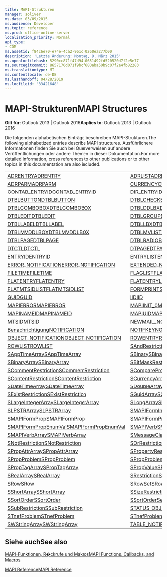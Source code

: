 ```yaml
---
title: MAPI-Strukturen
manager: soliver
ms.date: 03/09/2015
ms.audience: Developer
ms.topic: reference
ms.prod: office-online-server
localization_priority: Normal
api_type:
- COM
ms.assetid: f84c6e70-e74e-4ca2-961c-0260ea277b00
description: 'Letzte Änderung: Montag, 9. März 2015'
ms.openlocfilehash: 5290cc871f47d9410651492fd520520d7f2e5e77
ms.sourcegitcommit: 8657170d071f9bcf680aba50b9c07f2a4fb82283
ms.translationtype: MT
ms.contentlocale: de-DE
ms.lasthandoff: 04/28/2019
ms.locfileid: "33421648"
---
```

# <a name="mapi-structures"></a><span data-ttu-id="fd271-103">MAPI-Strukturen</span><span class="sxs-lookup"><span data-stu-id="fd271-103">MAPI Structures</span></span>

  
  
<span data-ttu-id="fd271-104">**Gilt für**: Outlook 2013 | Outlook 2016</span><span class="sxs-lookup"><span data-stu-id="fd271-104">**Applies to**: Outlook 2013 | Outlook 2016</span></span> 
  
<span data-ttu-id="fd271-105">Die folgenden alphabetischen Einträge beschreiben MAPI-Strukturen.</span><span class="sxs-lookup"><span data-stu-id="fd271-105">The following alphabetized entries describe MAPI structures.</span></span> <span data-ttu-id="fd271-106">Ausführlichere Informationen finden Sie auch bei Querverweisen auf andere Veröffentlichungen oder andere Themen in dieser Dokumentation.</span><span class="sxs-lookup"><span data-stu-id="fd271-106">For more detailed information, cross references to other publications or to other topics in this documentation are also included.</span></span>
  
|||
|:-----|:-----|
|[<span data-ttu-id="fd271-107">ADRENTRY</span><span class="sxs-lookup"><span data-stu-id="fd271-107">ADRENTRY</span></span>](adrentry.md) <br/> |[<span data-ttu-id="fd271-108">ADRLIST</span><span class="sxs-lookup"><span data-stu-id="fd271-108">ADRLIST</span></span>](adrlist.md) <br/> |
|[<span data-ttu-id="fd271-109">ADRPARM</span><span class="sxs-lookup"><span data-stu-id="fd271-109">ADRPARM</span></span>](adrparm.md) <br/> |[<span data-ttu-id="fd271-110">CURRENCY</span><span class="sxs-lookup"><span data-stu-id="fd271-110">CURRENCY</span></span>](currency.md) <br/> |
|[<span data-ttu-id="fd271-111">CONTAB_ENTRYID</span><span class="sxs-lookup"><span data-stu-id="fd271-111">CONTAB_ENTRYID</span></span>](contab_entryid.md) <br/> |[<span data-ttu-id="fd271-112">DIR_ENTRYID</span><span class="sxs-lookup"><span data-stu-id="fd271-112">DIR_ENTRYID</span></span>](dir_entryid.md) <br/> |
|[<span data-ttu-id="fd271-113">DTBLBUTTON</span><span class="sxs-lookup"><span data-stu-id="fd271-113">DTBLBUTTON</span></span>](dtblbutton.md) <br/> |[<span data-ttu-id="fd271-114">DTBLCHECKBOX</span><span class="sxs-lookup"><span data-stu-id="fd271-114">DTBLCHECKBOX</span></span>](dtblcheckbox.md) <br/> |
|[<span data-ttu-id="fd271-115">DTBLCOMBOBOX</span><span class="sxs-lookup"><span data-stu-id="fd271-115">DTBLCOMBOBOX</span></span>](dtblcombobox.md) <br/> |[<span data-ttu-id="fd271-116">DTBLDDLBX</span><span class="sxs-lookup"><span data-stu-id="fd271-116">DTBLDDLBX</span></span>](dtblddlbx.md) <br/> |
|[<span data-ttu-id="fd271-117">DTBLEDIT</span><span class="sxs-lookup"><span data-stu-id="fd271-117">DTBLEDIT</span></span>](dtbledit.md) <br/> |[<span data-ttu-id="fd271-118">DTBLGROUPBOX</span><span class="sxs-lookup"><span data-stu-id="fd271-118">DTBLGROUPBOX</span></span>](dtblgroupbox.md) <br/> |
|[<span data-ttu-id="fd271-119">DTBLLABEL</span><span class="sxs-lookup"><span data-stu-id="fd271-119">DTBLLABEL</span></span>](dtbllabel.md) <br/> |[<span data-ttu-id="fd271-120">DTBLLBX</span><span class="sxs-lookup"><span data-stu-id="fd271-120">DTBLLBX</span></span>](dtbllbx.md) <br/> |
|[<span data-ttu-id="fd271-121">DTBLMVDDLBOX</span><span class="sxs-lookup"><span data-stu-id="fd271-121">DTBLMVDDLBOX</span></span>](dtblmvddlbox.md) <br/> |[<span data-ttu-id="fd271-122">DTBLMVLISTBOX</span><span class="sxs-lookup"><span data-stu-id="fd271-122">DTBLMVLISTBOX</span></span>](dtblmvlistbox.md) <br/> |
|[<span data-ttu-id="fd271-123">DTBLPAGE</span><span class="sxs-lookup"><span data-stu-id="fd271-123">DTBLPAGE</span></span>](dtblpage.md) <br/> |[<span data-ttu-id="fd271-124">DTBLRADIOBUTTON</span><span class="sxs-lookup"><span data-stu-id="fd271-124">DTBLRADIOBUTTON</span></span>](dtblradiobutton.md) <br/> |
|[<span data-ttu-id="fd271-125">DTCTL</span><span class="sxs-lookup"><span data-stu-id="fd271-125">DTCTL</span></span>](dtctl.md) <br/> |[<span data-ttu-id="fd271-126">DTPAGE</span><span class="sxs-lookup"><span data-stu-id="fd271-126">DTPAGE</span></span>](dtpage.md) <br/> |
|[<span data-ttu-id="fd271-127">ENTRYID</span><span class="sxs-lookup"><span data-stu-id="fd271-127">ENTRYID</span></span>](entryid.md) <br/> |[<span data-ttu-id="fd271-128">ENTRYLIST</span><span class="sxs-lookup"><span data-stu-id="fd271-128">ENTRYLIST</span></span>](entrylist.md) <br/> |
|[<span data-ttu-id="fd271-129">ERROR_NOTIFICATION</span><span class="sxs-lookup"><span data-stu-id="fd271-129">ERROR_NOTIFICATION</span></span>](error_notification.md) <br/> |[<span data-ttu-id="fd271-130">EXTENDED_NOTIFICATION</span><span class="sxs-lookup"><span data-stu-id="fd271-130">EXTENDED_NOTIFICATION</span></span>](extended_notification.md) <br/> |
|[<span data-ttu-id="fd271-131">FILETIME</span><span class="sxs-lookup"><span data-stu-id="fd271-131">FILETIME</span></span>](filetime.md) <br/> |[<span data-ttu-id="fd271-132">FLAGLIST</span><span class="sxs-lookup"><span data-stu-id="fd271-132">FLAGLIST</span></span>](flaglist.md) <br/> |
|[<span data-ttu-id="fd271-133">FLATENTRY</span><span class="sxs-lookup"><span data-stu-id="fd271-133">FLATENTRY</span></span>](flatentry.md) <br/> |[<span data-ttu-id="fd271-134">FLATENTRYLIST</span><span class="sxs-lookup"><span data-stu-id="fd271-134">FLATENTRYLIST</span></span>](flatentrylist.md) <br/> |
|[<span data-ttu-id="fd271-135">FLATMTSIDLIST</span><span class="sxs-lookup"><span data-stu-id="fd271-135">FLATMTSIDLIST</span></span>](flatmtsidlist.md) <br/> |[<span data-ttu-id="fd271-136">FORMPRINTSETUP</span><span class="sxs-lookup"><span data-stu-id="fd271-136">FORMPRINTSETUP</span></span>](formprintsetup.md) <br/> |
|[<span data-ttu-id="fd271-137">GUID</span><span class="sxs-lookup"><span data-stu-id="fd271-137">GUID</span></span>](guid.md) <br/> |[<span data-ttu-id="fd271-138">IID</span><span class="sxs-lookup"><span data-stu-id="fd271-138">IID</span></span>](iid.md) <br/> |
|[<span data-ttu-id="fd271-139">MAPIERROR</span><span class="sxs-lookup"><span data-stu-id="fd271-139">MAPIERROR</span></span>](mapierror.md) <br/> |[<span data-ttu-id="fd271-140">MAPIINIT_0</span><span class="sxs-lookup"><span data-stu-id="fd271-140">MAPIINIT_0</span></span>](mapiinit_0.md) <br/> |
|[<span data-ttu-id="fd271-141">MAPINAMEID</span><span class="sxs-lookup"><span data-stu-id="fd271-141">MAPINAMEID</span></span>](mapinameid.md) <br/> |[<span data-ttu-id="fd271-142">MAPIUID</span><span class="sxs-lookup"><span data-stu-id="fd271-142">MAPIUID</span></span>](mapiuid.md) <br/> |
|[<span data-ttu-id="fd271-143">MTSID</span><span class="sxs-lookup"><span data-stu-id="fd271-143">MTSID</span></span>](mtsid.md) <br/> |[<span data-ttu-id="fd271-144">NEWMAIL_NOTIFICATION</span><span class="sxs-lookup"><span data-stu-id="fd271-144">NEWMAIL_NOTIFICATION</span></span>](newmail_notification.md) <br/> |
|[<span data-ttu-id="fd271-145">Benachrichtigung</span><span class="sxs-lookup"><span data-stu-id="fd271-145">NOTIFICATION</span></span>](notification.md) <br/> |[<span data-ttu-id="fd271-146">NOTIFKEY</span><span class="sxs-lookup"><span data-stu-id="fd271-146">NOTIFKEY</span></span>](notifkey.md) <br/> |
|[<span data-ttu-id="fd271-147">OBJECT_NOTIFICATION</span><span class="sxs-lookup"><span data-stu-id="fd271-147">OBJECT_NOTIFICATION</span></span>](object_notification.md) <br/> |[<span data-ttu-id="fd271-148">ROWENTRY</span><span class="sxs-lookup"><span data-stu-id="fd271-148">ROWENTRY</span></span>](rowentry.md) <br/> |
|[<span data-ttu-id="fd271-149">ROWLIST</span><span class="sxs-lookup"><span data-stu-id="fd271-149">ROWLIST</span></span>](rowlist.md) <br/> |[<span data-ttu-id="fd271-150">SAndRestriction</span><span class="sxs-lookup"><span data-stu-id="fd271-150">SAndRestriction</span></span>](sandrestriction.md) <br/> |
|[<span data-ttu-id="fd271-151">SAppTimeArray</span><span class="sxs-lookup"><span data-stu-id="fd271-151">SAppTimeArray</span></span>](sapptimearray.md) <br/> |[<span data-ttu-id="fd271-152">SBinary</span><span class="sxs-lookup"><span data-stu-id="fd271-152">SBinary</span></span>](sbinary.md) <br/> |
|[<span data-ttu-id="fd271-153">SBinaryArray</span><span class="sxs-lookup"><span data-stu-id="fd271-153">SBinaryArray</span></span>](sbinaryarray.md) <br/> |[<span data-ttu-id="fd271-154">SBitMaskRestriction</span><span class="sxs-lookup"><span data-stu-id="fd271-154">SBitMaskRestriction</span></span>](sbitmaskrestriction.md) <br/> |
|[<span data-ttu-id="fd271-155">SCommentRestriction</span><span class="sxs-lookup"><span data-stu-id="fd271-155">SCommentRestriction</span></span>](scommentrestriction.md) <br/> |[<span data-ttu-id="fd271-156">SComparePropsRestriction</span><span class="sxs-lookup"><span data-stu-id="fd271-156">SComparePropsRestriction</span></span>](scomparepropsrestriction.md) <br/> |
|[<span data-ttu-id="fd271-157">SContentRestriction</span><span class="sxs-lookup"><span data-stu-id="fd271-157">SContentRestriction</span></span>](scontentrestriction.md) <br/> |[<span data-ttu-id="fd271-158">SCurrencyArray</span><span class="sxs-lookup"><span data-stu-id="fd271-158">SCurrencyArray</span></span>](scurrencyarray.md) <br/> |
|[<span data-ttu-id="fd271-159">SDateTimeArray</span><span class="sxs-lookup"><span data-stu-id="fd271-159">SDateTimeArray</span></span>](sdatetimearray.md) <br/> |[<span data-ttu-id="fd271-160">SDoubleArray</span><span class="sxs-lookup"><span data-stu-id="fd271-160">SDoubleArray</span></span>](sdoublearray.md) <br/> |
|[<span data-ttu-id="fd271-161">SExistRestriction</span><span class="sxs-lookup"><span data-stu-id="fd271-161">SExistRestriction</span></span>](sexistrestriction.md) <br/> |[<span data-ttu-id="fd271-162">SGuidArray</span><span class="sxs-lookup"><span data-stu-id="fd271-162">SGuidArray</span></span>](sguidarray.md) <br/> |
|[<span data-ttu-id="fd271-163">SLargeIntegerArray</span><span class="sxs-lookup"><span data-stu-id="fd271-163">SLargeIntegerArray</span></span>](slargeintegerarray.md) <br/> |[<span data-ttu-id="fd271-164">SLongArray</span><span class="sxs-lookup"><span data-stu-id="fd271-164">SLongArray</span></span>](slongarray.md) <br/> |
|[<span data-ttu-id="fd271-165">SLPSTRArray</span><span class="sxs-lookup"><span data-stu-id="fd271-165">SLPSTRArray</span></span>](slpstrarray.md) <br/> |[<span data-ttu-id="fd271-166">SMAPIFormInfoArray</span><span class="sxs-lookup"><span data-stu-id="fd271-166">SMAPIFormInfoArray</span></span>](smapiforminfoarray.md) <br/> |
|[<span data-ttu-id="fd271-167">SMAPIFormProp</span><span class="sxs-lookup"><span data-stu-id="fd271-167">SMAPIFormProp</span></span>](smapiformprop.md) <br/> |[<span data-ttu-id="fd271-168">SMAPIFormPropArray</span><span class="sxs-lookup"><span data-stu-id="fd271-168">SMAPIFormPropArray</span></span>](smapiformproparray.md) <br/> |
|[<span data-ttu-id="fd271-169">SMAPIFormPropEnumVal</span><span class="sxs-lookup"><span data-stu-id="fd271-169">SMAPIFormPropEnumVal</span></span>](smapiformpropenumval.md) <br/> |[<span data-ttu-id="fd271-170">SMAPIVerb</span><span class="sxs-lookup"><span data-stu-id="fd271-170">SMAPIVerb</span></span>](smapiverb.md) <br/> |
|[<span data-ttu-id="fd271-171">SMAPIVerbArray</span><span class="sxs-lookup"><span data-stu-id="fd271-171">SMAPIVerbArray</span></span>](smapiverbarray.md) <br/> |[<span data-ttu-id="fd271-172">SMessageClassArray</span><span class="sxs-lookup"><span data-stu-id="fd271-172">SMessageClassArray</span></span>](smessageclassarray.md) <br/> |
|[<span data-ttu-id="fd271-173">SNotRestriction</span><span class="sxs-lookup"><span data-stu-id="fd271-173">SNotRestriction</span></span>](snotrestriction.md) <br/> |[<span data-ttu-id="fd271-174">SOrRestriction</span><span class="sxs-lookup"><span data-stu-id="fd271-174">SOrRestriction</span></span>](sorrestriction.md) <br/> |
|[<span data-ttu-id="fd271-175">SPropAttrArray</span><span class="sxs-lookup"><span data-stu-id="fd271-175">SPropAttrArray</span></span>](spropattrarray.md) <br/> |[<span data-ttu-id="fd271-176">SPropertyRestriction</span><span class="sxs-lookup"><span data-stu-id="fd271-176">SPropertyRestriction</span></span>](spropertyrestriction.md) <br/> |
|[<span data-ttu-id="fd271-177">SPropProblem</span><span class="sxs-lookup"><span data-stu-id="fd271-177">SPropProblem</span></span>](spropproblem.md) <br/> |[<span data-ttu-id="fd271-178">SPropProblemArray</span><span class="sxs-lookup"><span data-stu-id="fd271-178">SPropProblemArray</span></span>](spropproblemarray.md) <br/> |
|[<span data-ttu-id="fd271-179">SPropTagArray</span><span class="sxs-lookup"><span data-stu-id="fd271-179">SPropTagArray</span></span>](sproptagarray.md) <br/> |[<span data-ttu-id="fd271-180">SPropValue</span><span class="sxs-lookup"><span data-stu-id="fd271-180">SPropValue</span></span>](spropvalue.md) <br/> |
|[<span data-ttu-id="fd271-181">SRealArray</span><span class="sxs-lookup"><span data-stu-id="fd271-181">SRealArray</span></span>](srealarray.md) <br/> |[<span data-ttu-id="fd271-182">SRestriction</span><span class="sxs-lookup"><span data-stu-id="fd271-182">SRestriction</span></span>](srestriction.md) <br/> |
|[<span data-ttu-id="fd271-183">SRow</span><span class="sxs-lookup"><span data-stu-id="fd271-183">SRow</span></span>](srow.md) <br/> |[<span data-ttu-id="fd271-184">SRowSet</span><span class="sxs-lookup"><span data-stu-id="fd271-184">SRowSet</span></span>](srowset.md) <br/> |
|[<span data-ttu-id="fd271-185">SShortArray</span><span class="sxs-lookup"><span data-stu-id="fd271-185">SShortArray</span></span>](sshortarray.md) <br/> |[<span data-ttu-id="fd271-186">SSizeRestriction</span><span class="sxs-lookup"><span data-stu-id="fd271-186">SSizeRestriction</span></span>](ssizerestriction.md) <br/> |
|[<span data-ttu-id="fd271-187">SSortOrder</span><span class="sxs-lookup"><span data-stu-id="fd271-187">SSortOrder</span></span>](ssortorder.md) <br/> |[<span data-ttu-id="fd271-188">SSortOrderSet</span><span class="sxs-lookup"><span data-stu-id="fd271-188">SSortOrderSet</span></span>](ssortorderset.md) <br/> |
|[<span data-ttu-id="fd271-189">SSubRestriction</span><span class="sxs-lookup"><span data-stu-id="fd271-189">SSubRestriction</span></span>](ssubrestriction.md) <br/> |[<span data-ttu-id="fd271-190">STATUS_OBJECT_NOTIFICATION</span><span class="sxs-lookup"><span data-stu-id="fd271-190">STATUS_OBJECT_NOTIFICATION</span></span>](status_object_notification.md) <br/> |
|[<span data-ttu-id="fd271-191">STnefProblem</span><span class="sxs-lookup"><span data-stu-id="fd271-191">STnefProblem</span></span>](stnefproblem.md) <br/> |[<span data-ttu-id="fd271-192">STnefProblemArray</span><span class="sxs-lookup"><span data-stu-id="fd271-192">STnefProblemArray</span></span>](stnefproblemarray.md) <br/> |
|[<span data-ttu-id="fd271-193">SWStringArray</span><span class="sxs-lookup"><span data-stu-id="fd271-193">SWStringArray</span></span>](swstringarray.md) <br/> |[<span data-ttu-id="fd271-194">TABLE_NOTIFICATION</span><span class="sxs-lookup"><span data-stu-id="fd271-194">TABLE_NOTIFICATION</span></span>](table_notification.md) <br/> |
   
## <a name="see-also"></a><span data-ttu-id="fd271-195">Siehe auch</span><span class="sxs-lookup"><span data-stu-id="fd271-195">See also</span></span>



[<span data-ttu-id="fd271-196">MAPI-Funktionen, R�ckrufe und Makros</span><span class="sxs-lookup"><span data-stu-id="fd271-196">MAPI Functions, Callbacks, and Macros</span></span>](mapi-functions-callbacks-and-macros.md)


[<span data-ttu-id="fd271-197">MAPI Reference</span><span class="sxs-lookup"><span data-stu-id="fd271-197">MAPI Reference</span></span>](mapi-reference.md)

